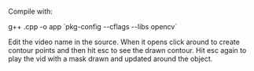 Compile with:

g++ <name>.cpp -o app \`pkg-config --cflags --libs opencv\`

Edit the video name in the source. When it opens click around to create contour points and then hit esc to see the drawn contour. Hit esc again to play the vid with a mask drawn and updated around the object.
